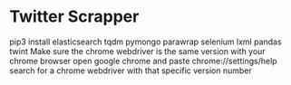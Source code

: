 # Twitter Scrapper
pip3 install elasticsearch tqdm pymongo parawrap selenium lxml pandas twint
Make sure the chrome webdriver is the same version with your chrome browser
	open google chrome and paste chrome://settings/help
	search for a chrome webdriver with that specific version number
